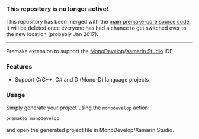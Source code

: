 ### This repository is no longer active! ###

This repository has been merged with the [main premake-core source code](https://github.com/premake/premake-core). It will be deleted once everyone has had a chance to get switched over to the new location (probably Jan 2017).

----------------------------------------------------

Premake extension to support the [MonoDevelop](http://www.monodevelop.com)/[Xamarin Studio](http://xamarin.com/studio) IDE

### Features ###

* Support C/C++, C# and D (Mono-D) language projects

### Usage ###

Simply generate your project using the `monodevelop` action:
```bash
premake5 monodevelop
```
and open the generated project file in MonoDevelop/Xamarin Studio.
